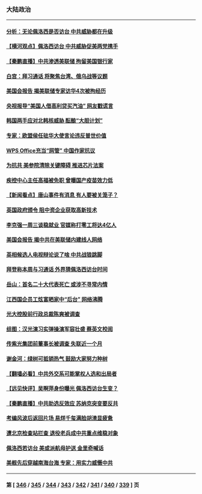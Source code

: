 ### 大陆政治
---
#### [分析：无论佩洛西是否访台 中共威胁都在升级](../../pages/ncid277/n13789534.md) 
#### [【横河观点】佩洛西访台 中共威胁促美两党携手](../../pages/ncid277/n13789610.md) 
#### [【秦鹏直播】中共渗透美联储 拘留美国银行家](../../pages/ncid277/n13789607.md) 
#### [白宫：拜习通话 将聚焦台湾、俄乌战等议题](../../pages/ncid277/n13789569.md) 
#### [美国会报告 揭美联储专家访华4次被拘经历](../../pages/ncid277/n13789570.md) 
#### [央视报导“美国人借高利贷买汽油” 网友戳谎言](../../pages/ncid277/n13789551.md) 
#### [韩国两手应对北韩核威胁 酝酿“大胆计划”](../../pages/ncid277/n13789562.md) 
#### [专家：欧盟侯任驻华大使言论违反普世价值](../../pages/ncid277/n13789381.md) 
#### [WPS Office充当“网管” 中国作家抗议](../../pages/ncid277/n13789558.md) 
#### [为抗共 美参院清除关键障碍 推进芯片法案](../../pages/ncid277/n13789542.md) 
#### [疾控中心主任高福被免职 曾曝国产疫苗效力低](../../pages/ncid277/n13789506.md) 
#### [【新闻看点】唐山事件有消息 有人要被关笼子？](../../pages/ncid277/n13788937.md) 
#### [英国政府颁令 阻中资企业获取高新技术](../../pages/ncid277/n13789529.md) 
#### [李克强一周三谈稳就业 官媒称打零工将达4亿人](../../pages/ncid277/n13788931.md) 
#### [美国会报告 揭中共在美联储内建线人网络](../../pages/ncid277/n13789469.md) 
#### [英相候选人电视辩论说了啥 中共战狼跳脚](../../pages/ncid277/n13789383.md) 
#### [拜登称本周与习通话 外界猜佩洛西访台时间](../../pages/ncid277/n13789326.md) 
#### [岳山：首名二十大代表死亡 或涉不寻常内情](../../pages/ncid277/n13789290.md) 
#### [江西国企员工炫富晒家中“后台” 网络沸腾](../../pages/ncid277/n13789277.md) 
#### [光大控股前行政总裁陈爽被调查](../../pages/ncid277/n13789287.md) 
#### [组图：汉光演习实弹操演军容壮盛 蔡英文校阅](../../pages/ncid277/n13789151.md) 
#### [传紫光集团前董事长被调查 失联近一个月](../../pages/ncid277/n13789182.md) 
#### [谢金河：绿树可抵销热气 鼓励大家努力种树](../../pages/ncid277/n13789080.md) 
#### [【翻墙必看】中共外交系可能掌权人选和出局者](../../pages/ncid277/n13789018.md) 
#### [【远见快评】吴啊萍身份曝光 佩洛西访台生变？](../../pages/ncid277/n13788954.md) 
#### [【秦鹏直播】中共助选反效应 苏纳克突变要反共](../../pages/ncid277/n13788943.md) 
#### [考编风波后返回片场 易烊千玺满脸胡渣显疲惫](../../pages/ncid277/n13788895.md) 
#### [遭北京检查站拦查 退役老兵成中共重点维稳对象](../../pages/ncid277/n13788855.md) 
#### [佩洛西若访台 美或派航母护送 金里奇喊话](../../pages/ncid277/n13788861.md) 
#### [美舰先后穿越南海台海 专家：用实力威慑中共](../../pages/ncid277/n13788800.md) 

---
#### 第 [ [346](./346.md) / [345](./345.md) / [344](./344.md) / [343](./343.md) / [342](./342.md) / [341](./341.md) / [340](./340.md) / [339](./339.md) ] 页
